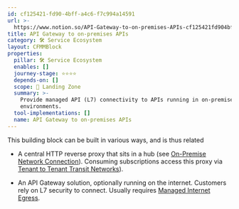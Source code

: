 ```yaml
---
id: cf125421-fd90-4bff-a4c6-f7c994a14591
url: >-
  https://www.notion.so/API-Gateway-to-on-premises-APIs-cf125421fd904bffa4c6f7c994a14591
title: API Gateway to on-premises APIs
category: 🛠 Service Ecosystem
layout: CFMMBlock
properties:
  pillar: 🛠 Service Ecosystem
  enables: []
  journey-stage: ⭐️⭐️⭐️⭐️
  depends-on: []
  scope: 🛬 Landing Zone
  summary: >-
    Provide managed API (L7) connectivity to APIs running in on-premise
    environments.
  tool-implementations: []
  name: API Gateway to on-premises APIs
---
```


This building block can be built in various ways, and is thus related

- A central HTTP reverse proxy that sits in a hub (see [On-Premise Network Connection](/maturity-model/service-ecosystem/on-premise-network-connection.md)). Consuming subscriptions access this proxy via [Tenant to Tenant Transit Networks](/maturity-model/service-ecosystem/tenant-to-tenant-transit-networks.md)).

- An API Gateway solution, optionally running on the internet. Customers rely on L7 security to connect. Usually requires [Managed Internet Egress](/maturity-model/service-ecosystem/managed-internet-egress.md). 